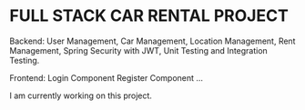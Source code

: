 # FULL STACK CAR RENTAL PROJECT
Backend:
User Management,
Car Management,
Location Management,
Rent Management,
Spring Security with JWT,
Unit Testing and Integration Testing.

Frontend:
Login Component
Register Component
...

I am currently working on this project.

